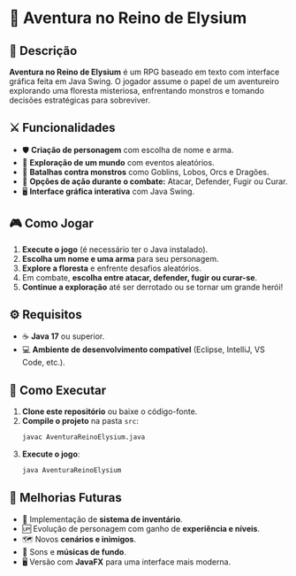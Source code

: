 
# 🌟 Aventura no Reino de Elysium 

## 📜 Descrição
**Aventura no Reino de Elysium** é um RPG baseado em texto com interface gráfica feita em Java Swing. O jogador assume o papel de um aventureiro explorando uma floresta misteriosa, enfrentando monstros e tomando decisões estratégicas para sobreviver.

## ⚔️ Funcionalidades
- 🛡️ **Criação de personagem** com escolha de nome e arma.
- 🌲 **Exploração de um mundo** com eventos aleatórios.
- 🐉 **Batalhas contra monstros** como Goblins, Lobos, Orcs e Dragões.
- 🎯 **Opções de ação durante o combate:** Atacar, Defender, Fugir ou Curar.
- 🖥️ **Interface gráfica interativa** com Java Swing.

## 🎮 Como Jogar
1. **Execute o jogo** (é necessário ter o Java instalado).
2. **Escolha um nome e uma arma** para seu personagem.
3. **Explore a floresta** e enfrente desafios aleatórios.
4. Em combate, **escolha entre atacar, defender, fugir ou curar-se**.
5. **Continue a exploração** até ser derrotado ou se tornar um grande herói!

## ⚙️ Requisitos
- ☕ **Java 17** ou superior.
- 💻 **Ambiente de desenvolvimento compatível** (Eclipse, IntelliJ, VS Code, etc.).

## 🚀 Como Executar
1. **Clone este repositório** ou baixe o código-fonte.
2. **Compile o projeto** na pasta `src`:
   ```sh
   javac AventuraReinoElysium.java
   ```
3. **Execute o jogo**:
   ```sh
   java AventuraReinoElysium
   ```

## 🌟 Melhorias Futuras
- 💼 Implementação de **sistema de inventário**.
- 🆙 Evolução de personagem com ganho de **experiência e níveis**.
- 🗺️ Novos **cenários e inimigos**.
- 🎵 Sons e **músicas de fundo**.
- 🖥️ Versão com **JavaFX** para uma interface mais moderna.

